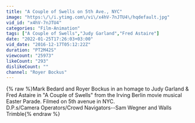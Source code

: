 ```yaml
---
title: "A Couple of Swells on 5th Ave., NYC"
image: "https:\/\/i.ytimg.com\/vi\/x4hV-7nJTU4\/hqdefault.jpg"
vid_id: "x4hV-7nJTU4"
categories: "Film-Animation"
tags: ["A Couple of Swells","Judy Garland","Fred Astaire"]
date: "2022-01-25T17:26:03+03:00"
vid_date: "2016-12-17T05:12:22Z"
duration: "PT2M42S"
viewcount: "25973"
likeCount: "293"
dislikeCount: ""
channel: "Royer Bockus"
---
```

{% raw %}Mark Bedard and Royer Bockus in an homage to Judy Garland &amp; Fred Astaire in &quot;A Couple of Swells&quot; from the Irving Berlin movie musical Easter Parade. Filmed on 5th avenue in NYC.<br />D.P.s/Camera Operators/Crowd Navigators--Sam Wegner and Walls Trimble{% endraw %}
